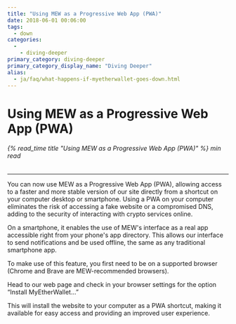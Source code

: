 ```yaml
---
title: "Using MEW as a Progressive Web App (PWA)"
date: 2018-06-01 00:06:00
tags:
  - down
categories:
  - 
    - diving-deeper
primary_category: diving-deeper
primary_category_display_name: "Diving Deeper"
alias:
  - ja/faq/what-happens-if-myetherwallet-goes-down.html
---
```


# **Using MEW as a Progressive Web App (PWA)**

###### {% read_time title "Using MEW as a Progressive Web App (PWA)" %} min read

* * *

You can now use MEW as a Progressive Web App (PWA), allowing access to a faster and more stable version of our site directly from a shortcut on your computer desktop or smartphone. Using a PWA on your computer eliminates the risk of accessing a fake website or a compromised DNS, adding to the security of interacting with crypto services online.

On a smartphone, it enables the use of MEW's interface as a real app accessible right from your phone's app directory. This allows our interface to send notifications and be used offline, the same as any traditional smartphone app.

To make use of this feature, you first need to be on a supported browser (Chrome and Brave are MEW-recommended browsers).

Head to our web page and check in your browser settings for the option “Install MyEtherWallet…”

This will install the website to your computer as a PWA shortcut, making it available for easy access and providing an improved user experience.
